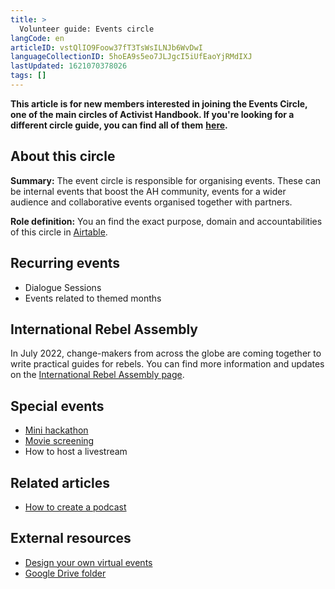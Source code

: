 ```yaml
---
title: >
  Volunteer guide: Events circle
langCode: en
articleID: vstQlIO9Foow37fT3TsWsILNJb6WvDwI
languageCollectionID: 5hoEA9s5eo7JLJgcI5iUfEaoYjRMdIXJ
lastUpdated: 1621070378026
tags: []
---
```


**This article is for new members interested in joining the Events Circle, one of the main circles of Activist Handbook. If you're looking for a different circle guide, you can find all of them** [**here**](/support)**.**

## About this circle

**Summary:** The event circle is responsible for organising events. These can be internal events that boost the AH community, events for a wider audience and collaborative events organised together with partners.

**Role definition:** You an find the exact purpose, domain and accountabilities of this circle in [Airtable](https://airtable.com/shrnow8KNDUtO4oGq/tblTRJuhY3VDCNwJr/viwQ80eK0aE226gpv/recHZ7kAZgrlcuUkn).

## Recurring events

-   Dialogue Sessions
-   Events related to themed months

## International Rebel Assembly

In July 2022, change-makers from across the globe are coming together to write practical guides for rebels. You can find more information and updates on the [International Rebel Assembly page](/rebelassembly).

## Special events

-   [Mini hackathon](/support/events/mini-hackathon)
-   [Movie screening](/support/events/movie-screening)
-   How to host a livestream

## Related articles

-   [How to create a podcast](/support/events/podcastguide)

## External resources

-   [Design your own virtual events](https://foundation.mozilla.org/en/blog/mozfest-resources-to-design-your-own-virtual-events/)
-   [Google Drive folder](https://drive.google.com/drive/folders/1AgKDOhCp_2FnsnYRLNkfwwggUhK5rTz-)